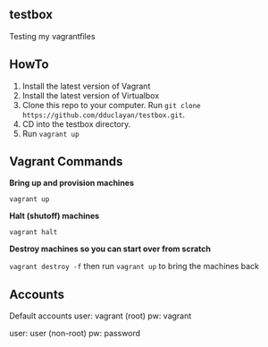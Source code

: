 ## testbox
Testing my vagrantfiles

## HowTo
1. Install the latest version of Vagrant
2. Install the latest version of Virtualbox
3. Clone this repo to your computer. 
Run `git clone https://github.com/dduclayan/testbox.git`.
4. CD into the testbox directory. 
5. Run `vagrant up` 

## Vagrant Commands
**Bring up and provision machines**

`vagrant up`

**Halt (shutoff) machines**

`vagrant halt`

**Destroy machines so you can start over from scratch**

`vagrant destroy -f` then run `vagrant up` to bring the machines back 

## Accounts
Default accounts
user: vagrant (root)
pw: vagrant

user: user (non-root)
pw: password

